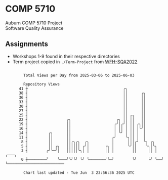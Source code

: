 # COMP 5710
Auburn COMP 5710 Project  
Software Quality Assurance

## Assignments
- Workshops 1-9 found in their respective directories
- Term project copied in `./Term-Project` from [WFH-SQA2022](https://github.com/wumphlett/WFH-SQA2022-AUBURN)

```

        Total Views per Day from 2025-03-06 to 2025-06-03

        Repository Views
      41 ┼                                          ╭╮
      38 ┤                                          ││      ╭╮
      36 ┤                                          ││      ││
      33 ┤                                          ││      ││
      30 ┤                                          ││      ││
      27 ┤                                          ││      ││
      25 ┤                                          ││ ╭╮   ││
      22 ┤                 ╭╮                    ╭╮ ││ ││   ││
      19 ┤                 ││                   ╭╯│╭╯│ ││ ╭╮││
      16 ┤                 ││                   │ ││ │ ││ │╰╯│
      14 ┤         ╭╮      ││                   │ ╰╯ │ ││ │  │
      11 ┤         ││      ││                  ╭╯    ╰╮││ │  │
       8 ┤         ││      ││╭╮╭╮  ╭╮          │      │││╭╯  ╰╮ ╭╮
       5 ┤         ││ ╭╮   ││││││ ╭╯│       ╭╮ │      ╰╯││    ╰╮│╰╮
       3 ┤        ╭╯╰─╯│   │││││╰╮│ │       ││ │        ││     ││ │  ╭───╮
       0 ┼────────╯    ╰───╯╰╯╰╯ ╰╯ ╰───────╯╰─╯        ╰╯     ╰╯ ╰──╯   ╰─────────────────────────

        Chart last updated - Tue Jun  3 23:56:36 2025 UTC
        
```
